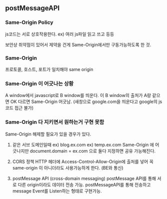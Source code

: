 ## postMessageAPI

### Same-Origin Policy

js코드는 서로 상호작용한다. 
ex) 여러 js파일 읽고 쓰고 등등

보안상 취약점이 있어서 제약을 건게 Same-Origin에서만 구동가능하도록 한 것.

### Same-Origin 

프로토콜, 호스트, 포트가 일치해야 same origin

### Same-Origin 이 어긋나는 상황
A window에서 javascript로 B window를 띄운다. 이 B window의 출처가 A랑 같으면 OK 다르면 Same-Origin 어긋남. (새창으로 google.com을 띄운다고 google의 js코드 접근 불가)

### Same-Origin 다 지키면서 원하는거 구현 못함

Same-Origin 해제할 필요가 있을 경우가 있다. 

1. 같은 서브 도메인일때
ex) blog.ex.com
ex) temp.ex.com
Same-Origin 에 어긋나지만 
document.domain = ex.com 으로 둘다 지정하면 공유 가능해진다. 

2. CORS 정책
HTTP 헤더에 Access-Control-Allow-Origin에 출처를 넣어 꼭 same-origin 이 아니더라도 사용가능하게 한다. (BE와 통신)

3. postMessage API (cross-domain messaging)
postMessage API를 통해 서로 다른 origin이라도 데이터 전송 가능. 
postMessageAPI를 통해 전송하고 message Event를 Listen하는 형태로 구현가능.